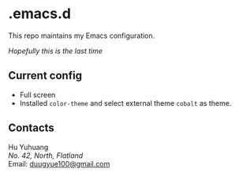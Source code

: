 .emacs.d
========

This repo maintains my Emacs configuration.

_Hopefully this is the last time_

## Current config

+ Full screen
+ Installed `color-theme` and select external theme `cobalt` as theme.

## Contacts

Hu Yuhuang  
_No. 42, North, Flatland_  
Email: duugyue100@gmail.com
